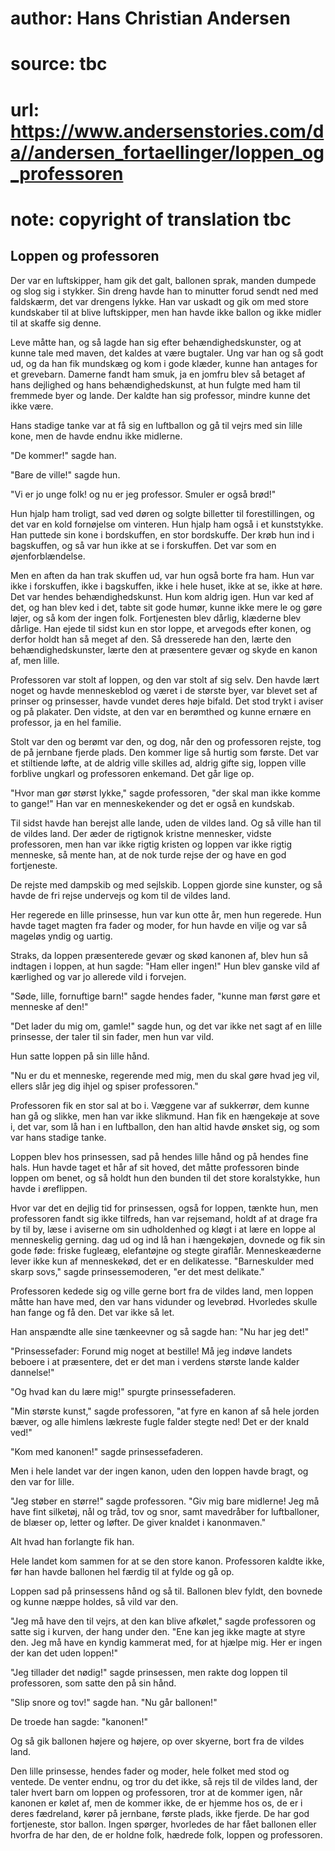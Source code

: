 # author: Hans Christian Andersen
# source: tbc
# url: https://www.andersenstories.com/da//andersen_fortaellinger/loppen_og_professoren
# note: copyright of translation tbc

## Loppen og professoren 

Der var en luftskipper, ham gik det galt, ballonen sprak, manden dumpede
og slog sig i stykker. Sin dreng havde han to minutter forud sendt ned
med faldskærm, det var drengens lykke. Han var uskadt og gik om med
store kundskaber til at blive luftskipper, men han havde ikke ballon og
ikke midler til at skaffe sig denne.

Leve måtte han, og så lagde han sig efter behændighedskunster, og at
kunne tale med maven, det kaldes at være bugtaler. Ung var han og så
godt ud, og da han fik mundskæg og kom i gode klæder, kunne han antages
for et grevebarn. Damerne fandt ham smuk, ja en jomfru blev så betaget
af hans dejlighed og hans behændighedskunst, at hun fulgte med ham til
fremmede byer og lande. Der kaldte han sig professor, mindre kunne det
ikke være.

Hans stadige tanke var at få sig en luftballon og gå til vejrs med sin
lille kone, men de havde endnu ikke midlerne.

"De kommer!" sagde han.

"Bare de ville!" sagde hun.

"Vi er jo unge folk! og nu er jeg professor. Smuler er også brød!"

Hun hjalp ham troligt, sad ved døren og solgte billetter til
forestillingen, og det var en kold fornøjelse om vinteren. Hun hjalp ham
også i et kunststykke. Han puttede sin kone i bordskuffen, en stor
bordskuffe. Der krøb hun ind i bagskuffen, og så var hun ikke at se i
forskuffen. Det var som en øjenforblændelse.

Men en aften da han trak skuffen ud, var hun også borte fra ham. Hun var
ikke i forskuffen, ikke i bagskuffen, ikke i hele huset, ikke at se,
ikke at høre. Det var hendes behændighedskunst. Hun kom aldrig igen. Hun
var ked af det, og han blev ked i det, tabte sit gode humør, kunne ikke
mere le og gøre løjer, og så kom der ingen folk. Fortjenesten blev
dårlig, klæderne blev dårlige. Han ejede til sidst kun en stor loppe, et
arvegods efter konen, og derfor holdt han så meget af den. Så dresserede
han den, lærte den behændighedskunster, lærte den at præsentere gevær og
skyde en kanon af, men lille.

Professoren var stolt af loppen, og den var stolt af sig selv. Den havde
lært noget og havde menneskeblod og været i de største byer, var blevet
set af prinser og prinsesser, havde vundet deres høje bifald. Det stod
trykt i aviser og på plakater. Den vidste, at den var en berømthed og
kunne ernære en professor, ja en hel familie.

Stolt var den og berømt var den, og dog, når den og professoren rejste,
tog de på jernbane fjerde plads. Den kommer lige så hurtig som første.
Det var et stiltiende løfte, at de aldrig ville skilles ad, aldrig gifte
sig, loppen ville forblive ungkarl og professoren enkemand. Det går lige
op.

"Hvor man gør størst lykke," sagde professoren, "der skal man ikke
komme to gange!" Han var en menneskekender og det er også en kundskab.

Til sidst havde han berejst alle lande, uden de vildes land. Og så ville
han til de vildes land. Der æder de rigtignok kristne mennesker, vidste
professoren, men han var ikke rigtig kristen og loppen var ikke rigtig
menneske, så mente han, at de nok turde rejse der og have en god
fortjeneste.

De rejste med dampskib og med sejlskib. Loppen gjorde sine kunster, og
så havde de fri rejse undervejs og kom til de vildes land.

Her regerede en lille prinsesse, hun var kun otte år, men hun regerede.
Hun havde taget magten fra fader og moder, for hun havde en vilje og var
så mageløs yndig og uartig.

Straks, da loppen præsenterede gevær og skød kanonen af, blev hun så
indtagen i loppen, at hun sagde: "Ham eller ingen!" Hun blev ganske
vild af kærlighed og var jo allerede vild i forvejen.

"Søde, lille, fornuftige barn!" sagde hendes fader, "kunne man først
gøre et menneske af den!"

"Det lader du mig om, gamle!" sagde hun, og det var ikke net sagt af
en lille prinsesse, der taler til sin fader, men hun var vild.

Hun satte loppen på sin lille hånd.

"Nu er du et menneske, regerende med mig, men du skal gøre hvad jeg
vil, ellers slår jeg dig ihjel og spiser professoren."

Professoren fik en stor sal at bo i. Væggene var af sukkerrør, dem kunne
han gå og slikke, men han var ikke slikmund. Han fik en hængekøje at
sove i, det var, som lå han i en luftballon, den han altid havde ønsket
sig, og som var hans stadige tanke.

Loppen blev hos prinsessen, sad på hendes lille hånd og på hendes fine
hals. Hun havde taget et hår af sit hoved, det måtte professoren binde
loppen om benet, og så holdt hun den bunden til det store koralstykke,
hun havde i øreflippen.

Hvor var det en dejlig tid for prinsessen, også for loppen, tænkte hun,
men professoren fandt sig ikke tilfreds, han var rejsemand, holdt af at
drage fra by til by, læse i aviserne om sin udholdenhed og kløgt i at
lære en loppe al menneskelig gerning. dag ud og ind lå han i hængekøjen,
dovnede og fik sin gode føde: friske fugleæg, elefantøjne og stegte
giraflår. Menneskeæderne lever ikke kun af menneskekød, det er en
delikatesse. "Barneskulder med skarp sovs," sagde prinsessemoderen,
"er det mest delikate."

Professoren kedede sig og ville gerne bort fra de vildes land, men
loppen måtte han have med, den var hans vidunder og levebrød. Hvorledes
skulle han fange og få den. Det var ikke så let.

Han anspændte alle sine tænkeevner og så sagde han: "Nu har jeg det!"

"Prinsessefader: Forund mig noget at bestille! Må jeg indøve landets
beboere i at præsentere, det er det man i verdens største lande kalder
dannelse!"

"Og hvad kan du lære mig!" spurgte prinsessefaderen.

"Min største kunst," sagde professoren, "at fyre en kanon af så hele
jorden bæver, og alle himlens lækreste fugle falder stegte ned! Det er
der knald ved!"

"Kom med kanonen!" sagde prinsessefaderen.

Men i hele landet var der ingen kanon, uden den loppen havde bragt, og
den var for lille.

"Jeg støber en større!" sagde professoren. "Giv mig bare midlerne!
Jeg må have fint silketøj, nål og tråd, tov og snor, samt mavedråber for
luftballoner, de blæser op, letter og løfter. De giver knaldet i
kanonmaven."

Alt hvad han forlangte fik han.

Hele landet kom sammen for at se den store kanon. Professoren kaldte
ikke, før han havde ballonen hel færdig til at fylde og gå op.

Loppen sad på prinsessens hånd og så til. Ballonen blev fyldt, den
bovnede og kunne næppe holdes, så vild var den.

"Jeg må have den til vejrs, at den kan blive afkølet," sagde
professoren og satte sig i kurven, der hang under den. "Ene kan jeg
ikke magte at styre den. Jeg må have en kyndig kammerat med, for at
hjælpe mig. Her er ingen der kan det uden loppen!"

"Jeg tillader det nødig!" sagde prinsessen, men rakte dog loppen til
professoren, som satte den på sin hånd.

"Slip snore og tov!" sagde han. "Nu går ballonen!"

De troede han sagde: "kanonen!"

Og så gik ballonen højere og højere, op over skyerne, bort fra de vildes
land.

Den lille prinsesse, hendes fader og moder, hele folket med stod og
ventede. De venter endnu, og tror du det ikke, så rejs til de vildes
land, der taler hvert barn om loppen og professoren, tror at de kommer
igen, når kanonen er kølet af, men de kommer ikke, de er hjemme hos os,
de er i deres fædreland, kører på jernbane, første plads, ikke fjerde.
De har god fortjeneste, stor ballon. Ingen spørger, hvorledes de har
fået ballonen eller hvorfra de har den, de er holdne folk, hædrede folk,
loppen og professoren.
